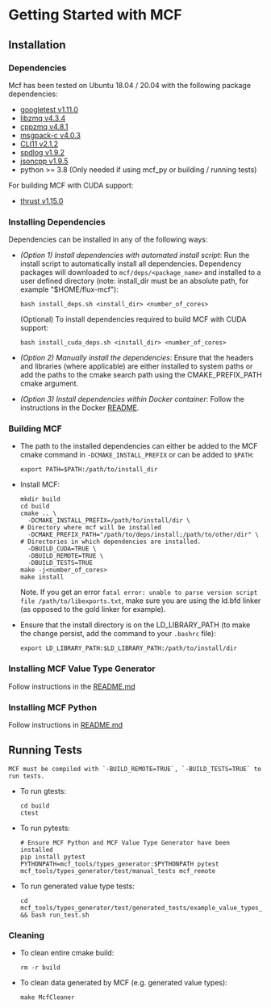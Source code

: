 Getting Started with MCF
========================

## Installation

### Dependencies
Mcf has been tested on Ubuntu 18.04 / 20.04 with the following package dependencies:
* [googletest v1.11.0](https://github.com/google/googletest/tree/release-1.11.0)
* [libzmq v4.3.4](https://github.com/zeromq/libzmq/tree/v4.3.4)
* [cppzmq v4.8.1](https://github.com/zeromq/cppzmq/tree/v4.8.1)
* [msgpack-c v4.0.3](https://github.com/msgpack/msgpack-c/tree/cpp-4.0.3)
* [CLI11 v2.1.2](https://github.com/CLIUtils/CLI11/tree/v2.1.2)
* [spdlog v1.9.2](https://github.com/gabime/spdlog/tree/v1.9.2)
* [jsoncpp v1.9.5](https://github.com/open-source-parsers/jsoncpp/tree/1.9.5)
* python >= 3.8 (Only needed if using mcf_py or building / running tests)

For building MCF with CUDA support:
* [thrust v1.15.0](https://github.com/NVIDIA/thrust/tree/1.15.0)

### Installing Dependencies
Dependencies can be installed in any of the following ways:
* *(Option 1) Install dependencies with automated install script*: Run the install script to automatically install all dependencies. Dependency packages will downloaded to `mcf/deps/<package_name>` and installed to a user defined directory (note: install_dir must be an absolute path, for example "$HOME/flux-mcf"):

  ```
  bash install_deps.sh <install_dir> <number_of_cores>
  ```

  (Optional) To install dependencies required to build MCF with CUDA support:
  ```
  bash install_cuda_deps.sh <install_dir> <number_of_cores>
  ```

* *(Option 2) Manually install the dependencies*: Ensure that the headers and libraries (where applicable) are either installed to system paths or add the paths to the cmake search path using the CMAKE_PREFIX_PATH cmake argument.

* *(Option 3) Install dependencies within Docker container*: Follow the instructions in the Docker [README](docker/README.md).

### Building MCF
* The path to the installed dependencies can either be added to the MCF cmake command in `-DCMAKE_INSTALL_PREFIX` or can be added to `$PATH`:

  ```
  export PATH=$PATH:/path/to/install_dir
  ```

* Install MCF:

  ```
  mkdir build
  cd build
  cmake .. \
    -DCMAKE_INSTALL_PREFIX=/path/to/install/dir \                      # Directory where mcf will be installed
    -DCMAKE_PREFIX_PATH="/path/to/deps/install;/path/to/other/dir" \    # Directories in which dependencies are installed.
    -DBUILD_CUDA=TRUE \
    -DBUILD_REMOTE=TRUE \
    -DBUILD_TESTS=TRUE
  make -j<number_of_cores>
  make install
  ```
  Note. If you get an error `fatal error: unable to parse version script file /path/to/libexports.txt`, make sure you
are using the ld.bfd linker (as opposed to the gold linker for example).

* Ensure that the install directory is on the LD_LIBRARY_PATH  (to make the change persist, add the command to your `.bashrc` file):

  ```
  export LD_LIBRARY_PATH:$LD_LIBRARY_PATH:/path/to/install/dir
  ```

### Installing MCF Value Type Generator
Follow instructions in the [README.md](mcf_tools/types_generator/GETTING_STARTED.md)

### Installing MCF Python
Follow instructions in [README.md](mcf_py/GETTING_STARTED.md)

## Running Tests
```{note}
MCF must be compiled with `-BUILD_REMOTE=TRUE`, `-BUILD_TESTS=TRUE` to run tests.
```
* To run gtests:

  ```
  cd build
  ctest
  ```

* To run pytests:

  ```
  # Ensure MCF Python and MCF Value Type Generator have been installed
  pip install pytest
  PYTHONPATH=mcf_tools/types_generator:$PYTHONPATH pytest mcf_tools/types_generator/test/manual_tests mcf_remote
  ```

* To run generated value type tests:

  ```
  cd mcf_tools/types_generator/test/generated_tests/example_value_types_test && bash run_test.sh
  ```

### Cleaning

* To clean entire cmake build:

  ```
  rm -r build
  ```

* To clean data generated by MCF (e.g. generated value types):

  ```
  make McfCleaner
  ```
